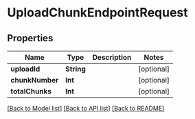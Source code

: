 # UploadChunkEndpointRequest

## Properties

Name | Type | Description | Notes
------------ | ------------- | ------------- | -------------
**uploadId** | **String** |  | [optional] 
**chunkNumber** | **Int** |  | [optional] 
**totalChunks** | **Int** |  | [optional] 

[[Back to Model list]](../README.md#documentation-for-models) [[Back to API list]](../README.md#documentation-for-api-endpoints) [[Back to README]](../README.md)


